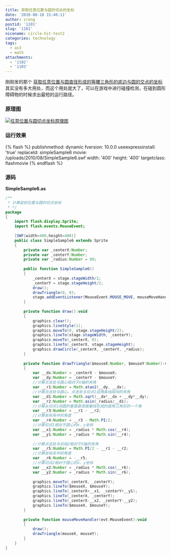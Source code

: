 ```yaml
---
title: 获取任意位置与圆的切点的坐标
date: '2010-08-18 15:40:11'
author: zrong
postid: '1101'
slug: '1101'
nicename: circle-hit-test2
categories: technology
tags:
  - as3
  - math
attachments:
  - '1102'
  - '1103'
---
```


刚刚发的那个 [获取任意位置与圆直径形成的等腰三角形的底边与圆的交点的坐标](http://blog.zengrong.net/post/1097.html) 其实没有多大用处，而这个用处就大了，可以在游戏中进行碰撞检测，在碰到圆形障碍物的时候求出最短的运行路径。

### 原理图

[![任意位置与圆切点坐标原理图](/uploads/2010/08/circle_tangent.png "circle_tangent")](/uploads/2010/08/circle_tangent.png)  
<!--more-->

### 运行效果

{% flash %}
publishmethod: dynamic
fversion: 10.0.0
useexpressinstall: 'true'
replaceId: simpleSample6
movie: /uploads/2010/08/SimpleSample6.swf
width: '400'
height: '400'
targetclass: flashmovie
{% endflash %}

### 源码

**SimpleSample6.as**

``` actionscript
/**
 * 计算鼠标位置与圆的切点坐标
 * */
package
{
    import flash.display.Sprite;
    import flash.events.MouseEvent;
    
    [SWF(width=400,height=400)]
    public class SimpleSample6 extends Sprite
    {
        private var _centerX:Number;
        private var _centerY:Number;
        private var _radius:Number = 80;
        
        public function SimpleSample6()
        {
            _centerX = stage.stageWidth/2;
            _centerY = stage.stageHeight/2;
            draw();
            drawTriangle(0, 0);
            stage.addEventListener(MouseEvent.MOUSE_MOVE, mouseMoveHandler);
        }
        
        private function draw():void
        {
            graphics.clear();
            graphics.lineStyle(1);
            graphics.moveTo(0, stage.stageHeight/2);
            graphics.lineTo(stage.stageWidth, _centerY);
            graphics.moveTo(_centerX, 0);
            graphics.lineTo(_centerX, stage.stageHeight);
            graphics.drawCircle(_centerX, _centerY, _radius);
        }
        
        private function drawTriangle($mouseX:Number, $mouseY:Number):void
        {
            var __dx:Number = _centerX - $mouseX;
            var __dy:Number = _centerY - $mouseY;
            //计算点击处与圆心相对于X轴的夹角
            var __r1:Number = Math.atan2(__dy, __dx);
            //计算点击处与圆心、点击处与切点1这两条线段间的夹角
            var __d1:Number = Math.sqrt(__dx*__dx + __dy*__dy);
            var __r2:Number = Math.asin(_radius/__d1);
            //计算从切点1向圆的垂直直径做垂线形成的直角三角形的一个角
            var __r3:Number = __r1 - __r2;
            //计算坐标系中的角度
            var __r4:Number = __r3 - Math.PI/2;
            //计算切点1相对于圆心的x、y坐标
            var __x1:Number = _radius * Math.cos(__r4);
            var __y1:Number = _radius * Math.sin(__r4);
            
            //计算点击处与切线2相对于X轴的夹角
            var __r5:Number = Math.PI/2 - __r1 - __r2;
            //计算坐标系中的角度
            var __r6:Number = -__r5;
            //计算切点2相对于圆心的x、y坐标
            var __x2:Number = _radius * Math.cos(__r6);
            var __y2:Number = _radius * Math.sin(__r6);
            
            graphics.moveTo(_centerX, _centerY);
            graphics.lineTo($mouseX, $mouseY);
            graphics.lineTo(_centerX+__x1, _centerY+__y1);
            graphics.lineTo(_centerX, _centerY);
            graphics.lineTo(_centerX-__x2, _centerY-__y2);
            graphics.lineTo($mouseX, $mouseY);
        }
        
        private function mouseMoveHandler(evt:MouseEvent):void
        {
            draw();
            drawTriangle(mouseX, mouseY);
        }
    }
}
```
